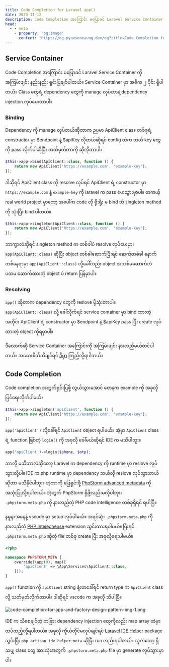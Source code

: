 ```yaml
---
title: Code Completion for Laravel app()
date: 2023-11-12
description: Code Completion အကြောင်း မပြောခင် Laravel Service Container ကို အကြမ်းဖျင်း နည်းနည်း ရှင်းပြချင်ပါတယ်။
head:
  - - meta
    - property: 'og:image'
      content: 'https://og.pyaesoneaung.dev/og?title=Code Completion for Laravel app()'
---
```


## Service Container

Code Completion အကြောင်း မပြောခင် Laravel Service Container ကို အကြမ်းဖျင်း နည်းနည်း ရှင်းပြချင်ပါတယ်။
Service Container မှာ အဓိက ၂ ပိုင်း ရှိပါတယ်။ Class တွေရဲ့ dependency တွေကို manage လုပ်တာနဲ့ dependency injection လုပ်ပေးတာပါ။

### Binding

Dependency ကို manage လုပ်တယ်ဆိုတာက ဉပမာ ApiClient class တစ်ခုရဲ့ constructor မှာ $endpoint နဲ့ $apiKey လိုတယ်ဆိုရင် config ထဲက ဘယ် key တွေကို pass လိုက်ပါဆိုပြီး သတ်မှတ်တာကို ဆိုလိုတာပါ။

```php
$this->app->bind(ApiClient::class, function () {
    return new ApiClient('https://example.com', 'example-key');
});
```

ဒါဆိုရင် ApiClient class ကို resolve လုပ်ရင် ApiClient ရဲ့ constructor မှာ `https://example.com` နဲ့ `example-key` ကို laravel က pass ပေးသွားမှာပါ။ တကယ့် real world project မှာတော့ အပေါ်က code လို ရိုးရိုး မ bind ဘဲ singleton method ကို သုံးပြီး bind ပါတယ်။

```php
$this->app->singleton(ApiClient::class, function () {
    return new ApiClient('https://example.com', 'example-key');
});
```

ဘာကွာလဲဆိုရင် singleton method က တစ်ခါပဲ resolve လုပ်ပေးမှာ။ `app(ApiClient::class)` ဆိုပြီး object တစ်ခါဆောက်ပြီးရင် နောက်တစ်ခါ နောက်တစ်နေရာမှာ `app(ApiClient::class)` လို့ခေါ်လည်း object အသစ်မဆောက်ဘဲ ပထမ ဆောက်ထားတဲ့ object ပဲ return ပြန်မှာပါ။

### Resolving

`app()` ဆိုတာက dependency တွေကို reslove ဖို့သုံးတာပါ။ `app(ApiClient::class)` လို့ ခေါ်လိုက်ရင် service container မှာ bind ထားတဲ့အတိုင်း ApiClient ရဲ့ constructor မှာ $endpoint နဲ့ $apiKey pass ပြီး  create လုပ်ထားတဲ့ object ကိုရမှာပါ။

ဒီလောက်ဆို Service Container အကြောင်းကို အကြမ်းဖျင်း နားလည်မယ်ထင်ပါတယ်။ အသေးစိတ်သိချင်ရင် [ဒီမှာ](https://laravel.com/docs/10.x/container) ကြည့်လို့ရပါတယ်။

## Code Completion

Code completion အတွက်ရှင်းပြဖို့ လွယ်သွားအောင် စောနက example ကို အခုလိုပြင်ရေးလိုက်ပါမယ်။

```php
$this->app->singleton('apiClient', function () {
    return new ApiClient('https://example.com', 'example-key');
});
```

`app('apiClient')` လို့ခေါ်ရင် `ApiClient` object ရပါမယ်။ အဲ့မှာ `ApiClient` class ရဲ့ function ဖြစ်တဲ့ `login()` ကို အခုလို ခေါ်မယ်ဆိုရင် IDE က မသိပါဘူး။

```php
app('apiClient')->login($phone, $otp);
```

ဘာလို့ မသိတာလဲဆိုတော့ Laravel က dependency ကို runtime မှာ reslove လုပ်သွားလို့ပါ။ IDE က php runtime မှာ dependency ဘယ်လို reslove လုပ်သွားတယ်ဆိုတာ မသိနိုင်ပါဘူး။ အဲ့တာကို ဖြေရှင်းဖို့ [PhpStorm advanced metadata](https://www.jetbrains.com/help/phpstorm/ide-advanced-metadata.html) ကို အသုံးပြုလို့ရပါတယ်။ အဲ့တွက် PhpStorm ရှိဖို့လည်းမလိုပါဘူး။ `.phpstorm.meta.php` ကို နားလည်တဲ့ PHP code intelligence တစ်ခုရှိရင် ရပါပြီ။

နမူနာအနေနဲ့ vscode မှာ setup လုပ်ပါမယ်။ အရင်ဆုံး `.phpstorm.meta.php` ကို နားလည်တဲ့ [PHP Intelephense](https://marketplace.visualstudio.com/items?itemName=bmewburn.vscode-intelephense-client) extension သွင်းထားရပါမယ်။ ပြီးရင် `.phpstorm.meta.php` ဆိုတဲ့ file တစ်ခု create ပြီး အခုလိုရေးပါမယ်။

```php
<?php

namespace PHPSTORM_META {
    override(\app(0), map([
        'apiClient' => \App\Services\ApiClient::class,
    ]));
}
```

`app()` function ကို `apiClient` string နဲ့လာခေါ်ရင် return type က `ApiClient` class လို့ သတ်မှတ်လိုက်တာပါ။ ဒါဆိုရင် vscode က အခုလို သိပါပြီ။

![code-completion-for-app-and-factory-design-pattern-img-1.png](https://www.pyaesoneaung.dev/assets/img/blog/code-completion-for-app-and-factory-design-pattern-img-1.png)

IDE က သိစေချင်တဲ့ တခြား dependency injection တွေကိုလည်း map array ထဲမှာ ထပ်ထည့်လို့ရပါတယ်။ အခုလို ကိုယ်တိုင်မလုပ်ချင်ရင် [Laravel IDE Helper](https://github.com/barryvdh/laravel-ide-helper) package သွင်းပြီး `php artisan ide-helper:meta` ဆိုပြီး run လည်းရပါတယ်။ သူကတော့ ရှိသမျှ class တွေ အားလုံးအတွက် `.phpstorm.meta.php` file မှာ generate လုပ်သွားမှာပါ။
